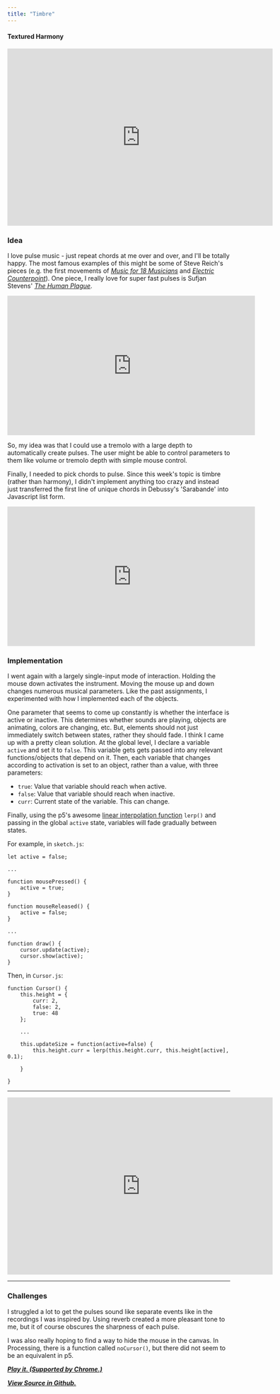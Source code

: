 ```yaml
---
title: "Timbre"
---
```

#### Textured Harmony

<iframe width="600" height="400" src="https://www.youtube.com/embed/VTuLNzUT9-Y" frameborder="0" allow="autoplay; encrypted-media" allowfullscreen></iframe>

### Idea
I love pulse music - just repeat chords at me over and over, and I'll be totally happy. The most famous examples of this might be some of Steve Reich's pieces (e.g. the first movements of [*Music for 18 Musicians*](https://youtu.be/ZXJWO2FQ16c) and [*Electric Counterpoint*](https://youtu.be/2PZaen25MnU)). One piece, I really love for super fast pulses is Sufjan Stevens' [*The Human Plague*](https://youtu.be/DTYPuhQaOWI).

<iframe width="560" height="315" src="https://www.youtube.com/embed/DTYPuhQaOWI" frameborder="0" allow="autoplay; encrypted-media" allowfullscreen></iframe>

So, my idea was that I could use a tremolo with a large depth to automatically create pulses. The user might be able to control parameters to them like volume or tremolo depth with simple mouse control.

Finally, I needed to pick chords to pulse. Since this week's topic is timbre (rather than harmony), I didn't implement anything too crazy and instead just transferred the first line of unique chords in Debussy's 'Sarabande' into Javascript list form.

<iframe width="560" height="315" src="https://www.youtube.com/embed/L1JsIImJXks" frameborder="0" allow="autoplay; encrypted-media" allowfullscreen></iframe>

### Implementation
I went again with a largely single-input mode of interaction. Holding the mouse down activates the instrument. Moving the mouse up and down changes numerous musical parameters. Like the past assignments, I experimented with how I implemented each of the objects.

One parameter that seems to come up constantly is whether the interface is active or inactive. This determines whether sounds are playing, objects are animating, colors are changing, etc. But, elements should not just immediately switch between states, rather they should fade. I think I came up with a pretty clean solution. At the global level, I declare a variable `active` and set it to `false`. This variable gets gets passed into any relevant functions/objects that depend on it. Then, each variable that changes according to activation is set to an object, rather than a value, with three parameters:
* `true`: Value that variable should reach when active.
* `false`: Value that variable should reach when inactive.
* `curr`: Current state of the variable. This can change.

Finally, using the p5's awesome [linear interpolation function](https://p5js.org/examples/math-linear-interpolation.html) `lerp()` and passing in the global `active` state, variables will fade gradually between states.

For example, in `sketch.js`:
```
let active = false;

...

function mousePressed() {
    active = true;
}

function mouseReleased() {
    active = false;
}

...

function draw() {
    cursor.update(active);
    cursor.show(active);
}
```

Then, in `Cursor.js`:
```
function Cursor() {
    this.height = {
        curr: 2,
        false: 2,
        true: 48
    };

    ...

    this.updateSize = function(active=false) {
        this.height.curr = lerp(this.height.curr, this.height[active], 0.1);

    }

}
```

***

<iframe width="600" height="400" src="https://huriphoonado.github.io/code-of-music/projects/Timbre" frameborder="0"></iframe>

***

###  Challenges
I struggled a lot to get the pulses sound like separate events like in the recordings I was inspired by. Using reverb created a more pleasant tone to me, but it of course obscures the sharpness of each pulse.

I was also really hoping to find a way to hide the mouse in the canvas. In Processing, there is a function called `noCursor()`, but there did not seem to be an equivalent in p5.

[***Play it. (Supported by Chrome.)***](https://huriphoonado.github.io/code-of-music/projects/Timbre)

[***View Source in Github.***](https://github.com/Huriphoonado/code-of-music/tree/master/projects/Timbre)
